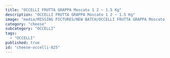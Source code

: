 ```yaml
---
title: "OCCELLI FRUTTA GRAPPA Moscato 1 2 ~ 1.5 Kg"
description: "OCCELLI FRUTTA GRAPPA Moscato 1 2 ~ 1.5 Kg"
image: "media/MISSING PICTURES/NEW BATCH/OCCELLI FRUTTA GRAPPA Moscato 1_2~1.5 kg.jpg"
category: "cheese"
subcategory: "OCCELLI"
tags:
  - "OCCELLI"
published: true
id: "cheese-occelli-825"
---
```

